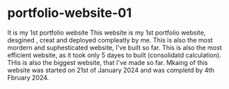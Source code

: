 
# portfolio-website-01
It is my 1st portfolio website
This website is my 1st portfolio website, desgined , creat and deployed compleatly by me. This is also the most mordern and suphesticated website, I've built so far. 
This is also the most efficient website, as it took only 5 dayes to built (consolidatd calculation). THis is also the biggest website, that I've made so far. 
Mkaing of this website was started on 21st of January 2024 and was completd by 4th Fbruary 2024.
